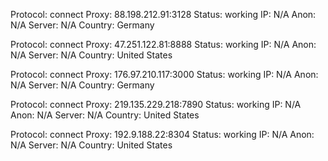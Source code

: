 Protocol: connect
Proxy: 88.198.212.91:3128
Status: working
IP: N/A
Anon: N/A
Server: N/A
Country: Germany

Protocol: connect
Proxy: 47.251.122.81:8888
Status: working
IP: N/A
Anon: N/A
Server: N/A
Country: United States

Protocol: connect
Proxy: 176.97.210.117:3000
Status: working
IP: N/A
Anon: N/A
Server: N/A
Country: Germany

Protocol: connect
Proxy: 219.135.229.218:7890
Status: working
IP: N/A
Anon: N/A
Server: N/A
Country: United States

Protocol: connect
Proxy: 192.9.188.22:8304
Status: working
IP: N/A
Anon: N/A
Server: N/A
Country: United States


